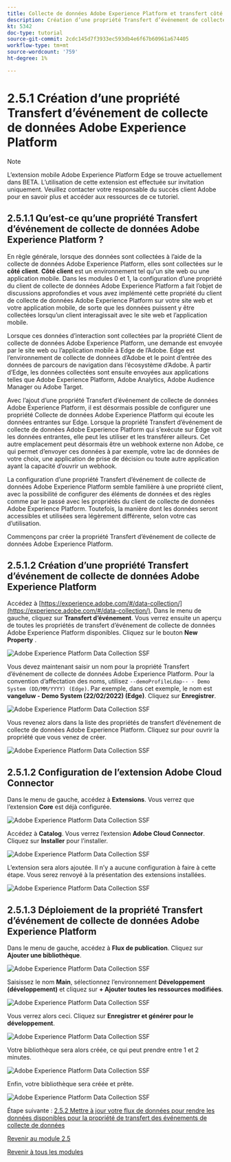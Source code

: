 ```yaml
---
title: Collecte de données Adobe Experience Platform et transfert côté événement en temps réel - Création d’une propriété Transfert d’événement de collecte de données Adobe Experience Platform
description: Création d’une propriété Transfert d’événement de collecte de données Adobe Experience Platform
kt: 5342
doc-type: tutorial
source-git-commit: 2cdc145d7f3933ec593db4e6f67b60961a674405
workflow-type: tm+mt
source-wordcount: '759'
ht-degree: 1%

---
```


# 2.5.1 Création d’une propriété Transfert d’événement de collecte de données Adobe Experience Platform

>[!NOTE]
>
>L’extension mobile Adobe Experience Platform Edge se trouve actuellement dans BETA. L’utilisation de cette extension est effectuée sur invitation uniquement. Veuillez contacter votre responsable du succès client Adobe pour en savoir plus et accéder aux ressources de ce tutoriel.

## 2.5.1.1 Qu’est-ce qu’une propriété Transfert d’événement de collecte de données Adobe Experience Platform ?

En règle générale, lorsque des données sont collectées à l’aide de la collecte de données Adobe Experience Platform, elles sont collectées sur le **côté client**. **Côté client** est un environnement tel qu&#39;un site web ou une application mobile. Dans les modules 0 et 1, la configuration d’une propriété du client de collecte de données Adobe Experience Platform a fait l’objet de discussions approfondies et vous avez implémenté cette propriété du client de collecte de données Adobe Experience Platform sur votre site web et votre application mobile, de sorte que les données puissent y être collectées lorsqu’un client interagissait avec le site web et l’application mobile.

Lorsque ces données d’interaction sont collectées par la propriété Client de collecte de données Adobe Experience Platform, une demande est envoyée par le site web ou l’application mobile à Edge de l’Adobe. Edge est l’environnement de collecte de données d’Adobe et le point d’entrée des données de parcours de navigation dans l’écosystème d’Adobe. À partir d’Edge, les données collectées sont ensuite envoyées aux applications telles que Adobe Experience Platform, Adobe Analytics, Adobe Audience Manager ou Adobe Target.

Avec l’ajout d’une propriété Transfert d’événement de collecte de données Adobe Experience Platform, il est désormais possible de configurer une propriété Collecte de données Adobe Experience Platform qui écoute les données entrantes sur Edge. Lorsque la propriété Transfert d’événement de collecte de données Adobe Experience Platform qui s’exécute sur Edge voit les données entrantes, elle peut les utiliser et les transférer ailleurs. Cet autre emplacement peut désormais être un webhook externe non Adobe, ce qui permet d’envoyer ces données à par exemple, votre lac de données de votre choix, une application de prise de décision ou toute autre application ayant la capacité d’ouvrir un webhook.

La configuration d’une propriété Transfert d’événement de collecte de données Adobe Experience Platform semble familière à une propriété client, avec la possibilité de configurer des éléments de données et des règles comme par le passé avec les propriétés du client de collecte de données Adobe Experience Platform. Toutefois, la manière dont les données seront accessibles et utilisées sera légèrement différente, selon votre cas d’utilisation.

Commençons par créer la propriété Transfert d’événement de collecte de données Adobe Experience Platform.

## 2.5.1.2 Création d’une propriété Transfert d’événement de collecte de données Adobe Experience Platform

Accédez à [https://experience.adobe.com/#/data-collection/](https://experience.adobe.com/#/data-collection/). Dans le menu de gauche, cliquez sur **Transfert d’événement**. Vous verrez ensuite un aperçu de toutes les propriétés de transfert d’événement de collecte de données Adobe Experience Platform disponibles. Cliquez sur le bouton **New Property** .

![Adobe Experience Platform Data Collection SSF](./images/launchhome.png)

Vous devez maintenant saisir un nom pour la propriété Transfert d’événement de collecte de données Adobe Experience Platform. Pour la convention d’affectation des noms, utilisez `--demoProfileLdap-- - Demo System (DD/MM/YYYY) (Edge)`. Par exemple, dans cet exemple, le nom est **vangeluw - Demo System (22/02/2022) (Edge)**. Cliquez sur **Enregistrer**.

![Adobe Experience Platform Data Collection SSF](./images/ssf1.png)

Vous revenez alors dans la liste des propriétés de transfert d’événement de collecte de données Adobe Experience Platform. Cliquez sur pour ouvrir la propriété que vous venez de créer.

![Adobe Experience Platform Data Collection SSF](./images/ssf2.png)

## 2.5.1.2 Configuration de l’extension Adobe Cloud Connector

Dans le menu de gauche, accédez à **Extensions**. Vous verrez que l’extension **Core** est déjà configurée.

![Adobe Experience Platform Data Collection SSF](./images/ssf3.png)

Accédez à **Catalog**. Vous verrez l’extension **Adobe Cloud Connector**. Cliquez sur **Installer** pour l’installer.

![Adobe Experience Platform Data Collection SSF](./images/ssf4.png)

L’extension sera alors ajoutée. Il n’y a aucune configuration à faire à cette étape. Vous serez renvoyé à la présentation des extensions installées.

![Adobe Experience Platform Data Collection SSF](./images/ssf5.png)

## 2.5.1.3 Déploiement de la propriété Transfert d’événement de collecte de données Adobe Experience Platform

Dans le menu de gauche, accédez à **Flux de publication**. Cliquez sur **Ajouter une bibliothèque**.

![Adobe Experience Platform Data Collection SSF](./images/ssf6.png)

Saisissez le nom **Main**, sélectionnez l’environnement **Développement (développement)** et cliquez sur **+ Ajouter toutes les ressources modifiées**.

![Adobe Experience Platform Data Collection SSF](./images/ssf7.png)

Vous verrez alors ceci. Cliquez sur **Enregistrer et générer pour le développement**.

![Adobe Experience Platform Data Collection SSF](./images/ssf8.png)

Votre bibliothèque sera alors créée, ce qui peut prendre entre 1 et 2 minutes.

![Adobe Experience Platform Data Collection SSF](./images/ssf9.png)

Enfin, votre bibliothèque sera créée et prête.

![Adobe Experience Platform Data Collection SSF](./images/ssf10.png)

Étape suivante : [2.5.2 Mettre à jour votre flux de données pour rendre les données disponibles pour la propriété de transfert des événements de collecte de données](./ex2.md)

[Revenir au module 2.5](./aep-data-collection-ssf.md)

[Revenir à tous les modules](./../../../overview.md)
